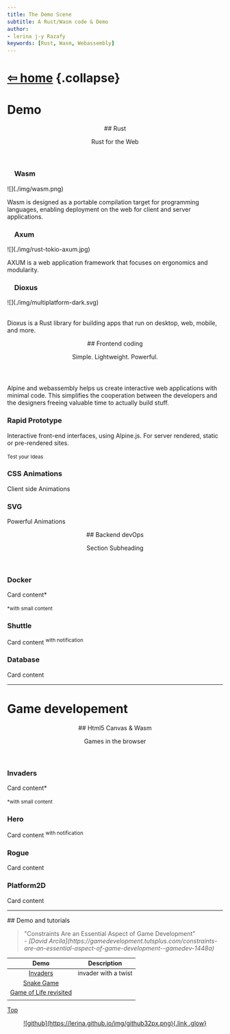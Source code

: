 ```yaml
---
title: The Demo Scene
subtitle: A Rust/Wasm code & Demo
author:
- lerina j-y Razafy
keywords: [Rust, Wasm, Webassembly]
---
```

<style>
:root{--color-bg: linear-gradient(45deg, #fafafa,#f3f3f3);}
nav {margin-bottom:-3em; }
</style>
<script defer src="https://cdn.jsdelivr.net/npm/alpinejs@3.13.10/dist/cdn.min.js"></script>

<main>

# <a href="../index.html">⇦ home</a> {.collapse}

# Demo

<section id="section-rust">
<header>
## Rust
<p>Rust for the Web</p>
</header>
<aside>
<h3 style="padding-left:1em; border: 2px solid var(--color-bg-secondary); border-radius: 4px;">Wasm</h3>
<p>
![](./img/wasm.png)
</p>
<p>Wasm is designed as a portable compilation target for programming languages, enabling deployment on the web for client and server applications.</p>
</aside>
<aside>
<h3 style="padding-left:1em; border: 2px solid var(--color-bg-secondary); border-radius: 4px;">Axum</h3>
<p>
![](./img/rust-tokio-axum.jpg)
</p>
<p>AXUM is a web application framework that focuses on ergonomics and modularity.</p>
</aside>
<aside>
<h3 style="padding-left:1em; border: 2px solid var(--color-bg-secondary); border-radius: 4px;">Dioxus</h3>
<p>
![](./img/multiplatform-dark.svg)
</p>
<p><br/>Dioxus is a Rust library for building apps that run on desktop, web, mobile, and more.</p>
</aside>
</section>


<section id="section-frontend">
<header>
## Frontend coding

<p>Simple. Lightweight. Powerful.</p>
</header>
<p>Alpine and webassembly helps us create interactive web applications with minimal code.
This simplifies the cooperation between the developers and the designers freeing valuable time to actually build stuff.</p>
<div data-x-data="{ hello: &quot;world&quot; }">
<span data-x-text="hello"></span>
</div>
<aside>
<h3>Rapid Prototype</h3>
<p>Interactive front-end interfaces, using Alpine.js. For server rendered, static or pre-rendered sites.</p>
<p><small>Test your Ideas</small></p>
</aside>
<aside>
<h3>CSS Animations</h3> <!-- https://coolcssanimation.com/ -->
<p>Client side Animations</p>
</aside>
<aside>
<h3>SVG </h3>
<p>Powerful Animations</p>
</aside>
</section>

<section id="section-backend">
<header>
## Backend devOps
<p>Section Subheading</p>
</header>
<aside>
<h3>Docker</h3>
<p>Card content*</p>
<p><small>*with small content</small></p>
</aside>
<aside>
<h3>Shuttle</h3>
<p>Card content <sup>with notification</sup></p>
</aside>
<aside>
<h3>Database</h3>
<p>Card content</p>
</aside>
</section>

---

# Game developement

<section id="section-games">
<header>
## Html5 Canvas & Wasm
<p>Games in the browser</p>
</header>
<aside>
<h3>Invaders</h3>
<p>Card content*</p>
<p><small>*with small content</small></p>
</aside>
<aside>
<h3>Hero</h3>
<p>Card content <sup>with notification</sup></p>
</aside>
<aside>
<h3>Rogue</h3>
<p>Card content</p>
</aside>
<aside>
<h3>Platform2D</h3>
<p>Card content</p>
</aside>
</section>

---

<section id="section-demo_games">
## Demo and tutorials

<br/>

<blockquote>
"Constraints Are an Essential Aspect of Game Development"
<footer><i>- [David Arcila](https://gamedevelopment.tutsplus.com/constraints-are-an-essential-aspect-of-game-development--gamedev-1448a)</i></footer>
</blockquote>

| Demo   | Description                 |
|:------:|-----------------------------|
| [Invaders](./invaders/index.html)    | invader with a twist | 
| [Snake Game](./)| |
| [Game of Life revisited](./)| |
| | |

</section>

<!--
<hr>
<article>
<h2>Left-aligned header</h2>
<p>Left-aligned paragraph</p>
<aside>
<p>Article callout</p>
</aside>
<ul>
<li>List item 1</li>
<li>List item 2</li>
</ul>


 
<figure>
<img alt="Stock photo" src="https://via.placeholder.com/1080x500?text=Amazing+stock+photo">
<figcaption><i>Image caption</i></figcaption>
</figure>

<article>
</main>

![cyclone season](../img/rain.jpg "Before the storm"){style="width:100%;height:20rem;"}

<main>


<hr>
<div>
<details>
<summary>Expandable title</summary>
<p>Revealed content</p>
</details>
<details>
<summary>Another expandable title</summary>
<p>More revealed content</p>
</details>
<br>
<p>Inline <code>code</code> snippets</p>
<pre>
<code>
// preformatted code block
</code>
</pre>
</div>
<hr>
-->

[Top](#TOC)



</main>
<header>
<footer>
  <a href="https://github.com/lerina" target="_blank" title="github">![github](https://lerina.github.io/img/github32px.png){.link .glow}
  </a>
</footer>
</header>
